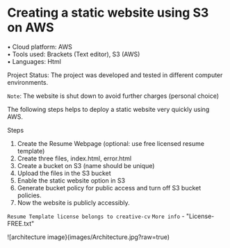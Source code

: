 # Creating a static website using S3 on AWS


• Cloud platform: AWS <br>
• Tools used: Brackets (Text editor), S3 (AWS) <br>
• Languages: Html


Project Status: The project was developed and tested in different computer environments. 

`Note`: The website is shut down to avoid further charges (personal choice) 


The following steps helps to deploy a static website very quickly using AWS.

Steps
1. Create the Resume Webpage (optional: use free licensed resume template)
2. Create three files, index.html, error.html 
3. Create a bucket on S3 (name should be unique)
4. Upload the files in the S3 bucket
5. Enable the static website option in S3
6. Generate bucket policy for public access and turn off S3 bucket policies.
7. Now the website is publicly accessibly.


`Resume Template license belongs to creative-cv` 
`More info` - "License-FREE.txt"


![architecture image}(images/Architecture.jpg?raw=true)

